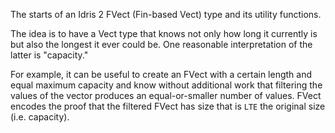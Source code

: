 
The starts of an Idris 2 FVect (Fin-based Vect) type and its utility functions.

The idea is to have a Vect type that knows not only how long it currently is but also the longest it ever could be. One reasonable interpretation of the latter is "capacity."

For example, it can be useful to create an FVect with a certain length and equal maximum capacity and know without additional work that filtering the values of the vector produces an equal-or-smaller number of values. FVect encodes the proof that the filtered FVect has size that is `LTE` the original size (i.e. capacity).
